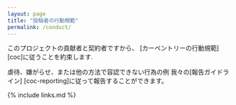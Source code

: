```yaml
---
layout: page
title: "投稿者の行動規範"
permalink: /conduct/
---
```

このプロジェクトの貢献者と契約者ですから、
[カーペントリーの行動規範][coc]に従うことを約束します.

虐待、嫌がらせ、または他の方法で容認できない行為の例
我々の[報告ガイドライン] [coc-reporting]に従って報告することができます。

{% include links.md %}

